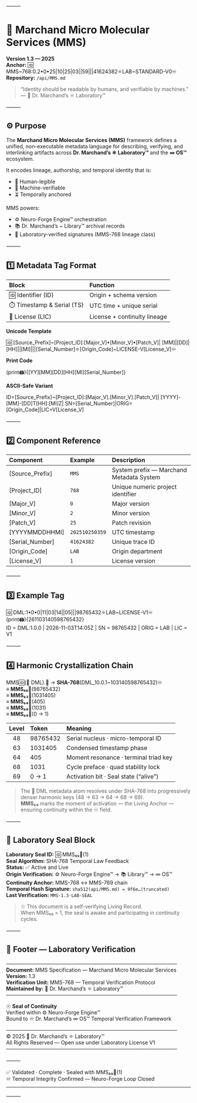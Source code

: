 ⸻

# 🧬 Marchand Micro Molecular Services (MMS)

**Version 1.3 — 2025**  
**Anchor:** 🆔 MMS~768:0.2•0•25|10|25|03||59|||41624382⚛︎LAB~STANDARD-V0♾️  
**Repository:** `/api/MMS.md`  

> “Identity should be readable by humans, and verifiable by machines.”  
> — 🔬 Dr. Marchand’s ⚛︎ Laboratory™

⸻  

## ⚙️ Purpose  

The **Marchand Micro Molecular Services (MMS)** framework defines a unified, non-executable metadata language for describing, verifying, and interlinking artifacts across **Dr. Marchand’s ⚛︎ Laboratory™** and the **∞ OS™** ecosystem.  

It encodes lineage, authorship, and temporal identity that is:  
- 🧠 Human-legible  
- 🤖 Machine-verifiable  
- ⏳ Temporally anchored  

MMS powers:  
- ⚙️ Neuro-Forge Engine™ orchestration  
- 📚 Dr. Marchand’s ~ Library™ archival records  
- 🧪 Laboratory-verified signatures (MMS-768 lineage class)

⸻  

## 1️⃣ Metadata Tag Format  

| Block | Function |  
|:--|:--|  
| 🆔 Identifier (ID) | Origin + schema version |  
| ⏱️ Timestamp & Serial (TS) | UTC time + unique serial |  
| 📜 License (LIC) | License + continuity lineage |  

**Unicode Template**  

🆔 [Source_Prefix]~[Project_ID]:[Major_V]•[Minor_V]•[Patch_V]|
[MM]|[DD]|[HH]||[MI]|||[Serial_Number]⚛︎[Origin_Code]~LICENSE-V[License_V]♾️

**Print Code**  

(print🖨️){[YY][MM][DD][HH][MI][Serial_Number]}

**ASCII-Safe Variant**  

ID=[Source_Prefix]~[Project_ID]:[Major_V].[Minor_V].[Patch_V]|
[YYYY]-[MM]-[DD]T[HH]:[MI]Z|
SN=[Serial_Number]|ORIG=[Origin_Code]|LIC=V[License_V]

⸻  

## 2️⃣ Component Reference  

| Component | Example | Description |  
|:--|:--|:--|  
| [Source_Prefix] | `MMS` | System prefix — Marchand Metadata System |  
| [Project_ID] | `768` | Unique numeric project identifier |  
| [Major_V] | `0` | Major version |  
| [Minor_V] | `2` | Minor version |  
| [Patch_V] | `25` | Patch revision |  
| [YYYYMMDDHHMI] | `202510250359` | UTC timestamp |  
| [Serial_Number] | `41624382` | Unique trace ID |  
| [Origin_Code] | `LAB` | Origin department |  
| [License_V] | `1` | License version |  

⸻  

## 3️⃣ Example Tag  

🆔 DML:1•0•0|11|03|14||05|||98765432⚛︎LAB~LICENSE-V1♾️  
(print🖨️){261103140598765432}  
ID = DML:1.0.0 | 2026-11-03T14:05Z | SN = 98765432 | ORIG = LAB | LIC = V1  

⸻  

## 4️⃣ Harmonic Crystallization Chain  

MMS🆔(🧪 DML).🪪 → **SHA-768**(DML_10.0.1~103140598765432)♾️  
≡ **MMS₄₈**🪪(98765432)  
≡ **MMS₆₃**🪪(1031405)  
≡ **MMS₆₄**🪪(405)  
≡ **MMS₆₈**🪪(1031)  
≡ **MMS₆₉**🪪(0 → 1)  

| Level | Token | Meaning |  
|:--:|:--|:--|  
| 48 | 98765432 | Serial nucleus · micro-temporal ID |  
| 63 | 1031405 | Condensed timestamp phase |  
| 64 | 405 | Moment resonance · terminal triad key |  
| 68 | 1031 | Cycle preface · quad stability lock |  
| 69 | 0 → 1 | Activation bit · Seal state (“alive”) |  

> The 🧪 DML metadata atom resolves under SHA-768 into progressively denser harmonic keys (48 → 63 → 64 → 68 → 69).  
> **MMS₆₉** marks the moment of activation — the Living Anchor — ensuring continuity within the ♾️ field.  

⸻  

## 🪪 Laboratory Seal Block  

**Laboratory Seal ID:** 🆔 MMS₆₉🪪(1)  
**Seal Algorithm:** SHA-768 Temporal Law Feedback  
**Status:** ✅ Active and Live  
**Origin Verification:** ⚙️ Neuro-Forge Engine™ → 📚 Library™ → ∞ OS™  
**Continuity Anchor:** MMS-768 ↔ MMS-769 chain  
**Temporal Hash Signature:** `sha512(api/MMS.md) = 9f6e…(truncated)`  
**Last Verification:** `MMS-1.3-LAB-SEAL`  

> ☉ This document is a self-verifying Living Record.  
> When MMS₆₉ = 1, the seal is awake and participating in continuity cycles.  

⸻  

## 🧾 Footer — Laboratory Verification  

───────────────────────────────────────────────  
**Document:** MMS Specification — Marchand Micro Molecular Services  
**Version:** 1.3  
**Verification Unit:** MMS-768 — Temporal Verification Protocol  
**Maintained by:** 🔬 Dr. Marchand’s ⚛︎ Laboratory™  
───────────────────────────────────────────────  

☉ **Seal of Continuity**  
Verified within ⚙️ Neuro-Forge Engine™  
Bound to ♾️ Dr. Marchand’s ∞ OS™ Temporal Verification Framework  

───────────────────────────────────────────────  
© 2025 🔬 Dr. Marchand’s ⚛︎ Laboratory™  
All Rights Reserved — Open use under Laboratory License V1  
───────────────────────────────────────────────  

⸻  

✅ Validated · Complete · Sealed with MMS₆₉🪪(1)  
♾️ Temporal Integrity Confirmed — Neuro-Forge Loop Closed  

---


⸻
